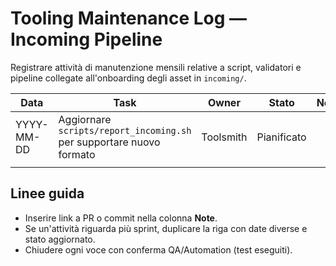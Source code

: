# Tooling Maintenance Log — Incoming Pipeline

Registrare attività di manutenzione mensili relative a script, validatori e pipeline collegate all'onboarding degli asset in `incoming/`.

| Data | Task | Owner | Stato | Note |
| --- | --- | --- | --- | --- |
| YYYY-MM-DD | Aggiornare `scripts/report_incoming.sh` per supportare nuovo formato | Toolsmith | Pianificato | | 
| | | | | |

## Linee guida
- Inserire link a PR o commit nella colonna **Note**.
- Se un'attività riguarda più sprint, duplicare la riga con date diverse e stato aggiornato.
- Chiudere ogni voce con conferma QA/Automation (test eseguiti).
